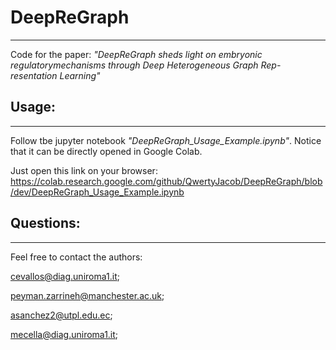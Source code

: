 # DeepReGraph
____

Code for the paper: 
*"DeepReGraph   sheds   light   on   embryonic   regulatorymechanisms through Deep Heterogeneous Graph Rep-resentation Learning"*

## Usage:
___

Follow tbe jupyter notebook *"DeepReGraph_Usage_Example.ipynb"*.
Notice that it can be directly opened in Google Colab. 

Just open this link on your browser:
https://colab.research.google.com/github/QwertyJacob/DeepReGraph/blob/dev/DeepReGraph_Usage_Example.ipynb

## Questions:
___
Feel free to contact the authors:

cevallos@diag.uniroma1.it;

peyman.zarrineh@manchester.ac.uk;

asanchez2@utpl.edu.ec;

mecella@diag.uniroma1.it;

